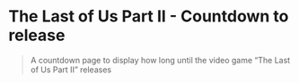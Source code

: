 # The Last of Us Part II - Countdown to release

> A countdown page to display how long until the video game “The Last of Us Part II” releases
